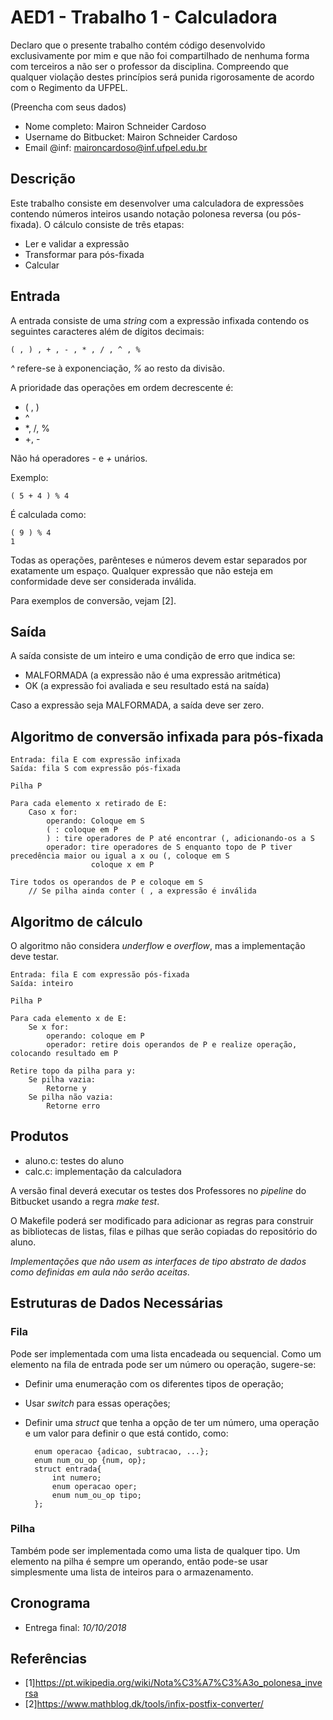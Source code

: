 # AED1 - Trabalho 1 - Calculadora

Declaro que o presente trabalho contém código desenvolvido exclusivamente por mim e que não foi compartilhado de nenhuma forma com terceiros a não ser o professor da disciplina. Compreendo que qualquer violação destes princípios será punida rigorosamente de acordo com o Regimento da UFPEL.

(Preencha com seus dados)

- Nome completo: Mairon Schneider Cardoso   
- Username do Bitbucket: Mairon Schneider Cardoso   
- Email @inf: maironcardoso@inf.ufpel.edu.br


## Descrição 

Este trabalho consiste em desenvolver uma calculadora de expressões contendo números inteiros usando notação polonesa reversa (ou pós-fixada). O cálculo consiste de três etapas: 

- Ler e validar a expressão
- Transformar para pós-fixada 
- Calcular


## Entrada

A entrada consiste de uma _string_ com a expressão infixada contendo os seguintes caracteres além de dígitos decimais: 

    ( , ) , + , - , * , / , ^ , %

_^_ refere-se à exponenciação, _%_ ao resto da divisão.

A prioridade das operações em ordem decrescente é:

- ( , )
- ^
- *, /, %
- +, -

Não há operadores _-_ e _+_ unários.

Exemplo: 

    ( 5 + 4 ) % 4

É calculada como:

    ( 9 ) % 4
    1

Todas as operações, parênteses e números devem estar separados por exatamente um espaço. Qualquer expressão que não esteja em conformidade deve ser considerada inválida.

Para exemplos de conversão, vejam [2]. 

## Saída

A saída consiste de um inteiro e uma condição de erro que indica se:

- MALFORMADA (a expressão não é uma expressão aritmética)
- OK (a expressão foi avaliada e seu resultado está na saída)

Caso a expressão seja MALFORMADA, a saída deve ser zero.

## Algoritmo de conversão infixada para pós-fixada

    Entrada: fila E com expressão infixada
    Saída: fila S com expressão pós-fixada

    Pilha P

    Para cada elemento x retirado de E:
        Caso x for:
            operando: Coloque em S
            ( : coloque em P
            ) : tire operadores de P até encontrar (, adicionando-os a S
            operador: tire operadores de S enquanto topo de P tiver precedência maior ou igual a x ou (, coloque em S
                      coloque x em P

    Tire todos os operandos de P e coloque em S
        // Se pilha ainda conter ( , a expressão é inválida


## Algoritmo de cálculo

O algoritmo não considera _underflow_ e _overflow_, mas a implementação deve testar.


    Entrada: fila E com expressão pós-fixada
    Saída: inteiro

    Pilha P

    Para cada elemento x de E:
        Se x for:
            operando: coloque em P
            operador: retire dois operandos de P e realize operação, colocando resultado em P

    Retire topo da pilha para y:
        Se pilha vazia:
            Retorne y
        Se pilha não vazia:
            Retorne erro


## Produtos

- aluno.c: testes do aluno
- calc.c: implementação da calculadora

A versão final deverá executar os testes dos Professores no _pipeline_ do Bitbucket usando a regra _make test_. 

O Makefile poderá ser modificado para adicionar as regras para construir as bibliotecas de listas, filas e pilhas que serão copiadas do repositório do aluno. 

*Implementações que não usem as interfaces de tipo abstrato de dados como definidas em aula não serão aceitas*.


## Estruturas de Dados Necessárias

### Fila

Pode ser implementada com uma lista encadeada ou sequencial. Como um elemento na fila de entrada pode ser um número ou operação, sugere-se:

- Definir uma enumeração com os diferentes tipos de operação;
- Usar _switch_ para essas operações;
- Definir uma _struct_ que tenha a opção de ter um número, uma operação e um valor para definir o que está contido, como:


        enum operacao {adicao, subtracao, ...};
        enum num_ou_op {num, op};
        struct entrada{
            int numero;
            enum operacao oper;
            enum num_ou_op tipo;
        };

### Pilha

Também pode ser implementada como uma lista de qualquer tipo. Um elemento na pilha é sempre um operando, então pode-se usar simplesmente uma lista de inteiros para o armazenamento.


## Cronograma

- Entrega final: _10/10/2018_


## Referências

- [1]https://pt.wikipedia.org/wiki/Nota%C3%A7%C3%A3o_polonesa_inversa
- [2]https://www.mathblog.dk/tools/infix-postfix-converter/

